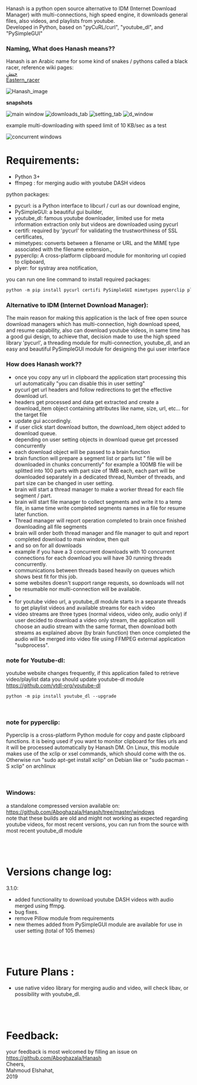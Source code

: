 Hanash is a python open source alternative to IDM (Internet Download Manager) 
with multi-connections, high speed engine, 
it downloads general files, also videos, and playlists from youtube. <br>
Developed in Python, based on "pyCuRL/curl", "youtube_dl", and "PySimpleGUI"


### Naming, What does Hanash means??
Hanash is an Arabic name for some kind of snakes / pythons called a
black racer, reference wiki pages: <br>
[حنش](https://ar.wikipedia.org/wiki/حنش) <br>
[Eastern_racer](https://en.wikipedia.org/wiki/Eastern_racer)

![Hanash_image](https://upload.wikimedia.org/wikipedia/commons/thumb/f/f4/Coluber_constrictorPCCP20030612-1115B.jpg/220px-Coluber_constrictorPCCP20030612-1115B.jpg)


**snapshots**

![main window](https://github.com/Aboghazala/Hanash/blob/master/images/main.PNG)
![downloads_tab](https://github.com/Aboghazala/Hanash/blob/master/images/downloads.PNG)
![setting_tab](https://github.com/Aboghazala/Hanash/blob/master/images/setting.PNG)
![d_window](https://github.com/Aboghazala/Hanash/blob/master/images/d_window.PNG)

example multi-downloading with speed limit of 10 KB/sec as a test

![concurrent windows](https://github.com/Aboghazala/Hanash/blob/master/images/concurrent_windows.PNG)


# Requirements:

- Python 3+
- ffmpeg : for merging audio with youtube DASH videos

python packages: 
- pycurl: is a Python interface to libcurl / curl as our download engine,
- PySimpleGUI: a beautiful gui builder, 
- youtube_dl: famous youtube downloader, limited use for meta information extraction only but videos are downloaded using pycurl 
- certifi: required by 'pycurl' for validating the trustworthiness of SSL certificates,
- mimetypes: converts between a filename or URL and the MIME type associated with the filename extension.,
- pyperclip: A cross-platform clipboard module for monitoring url copied to clipboard,
- plyer: for systray area notification,


you can run one line command to install required packages:
```python
python -m pip install pycurl certifi PySimpleGUI mimetypes pyperclip plyer youtube_dl
```


### Alternative to IDM (Internet Download Manager):
The main reason for making this application is the lack of free open source download
managers which has multi-connection, high download speed, and resume capability, also can download youtube
videos, in same time has a good gui design, to achieve that, decision made to use the high speed
library 'pycurl', a threading module for multi-connection, youtube_dl, and an easy and beautiful PySimpleGUI 
module for designing the gui user interface


### How does Hanash work??
- once you copy any url in clipboard the application start processing this url automatically "you can disable this in user setting"
- pycurl get url headers and follow redirections to get the effective download url.
- headers get processed and data get extracted and create a download_item object 
containing attributes like name, size, url, etc... for the target file
- update gui accordingly.
- if user click start download button, the download_item object added to download queue.
- depending on user setting objects in download queue get prcessed concurrently
- each download object will be passed to a brain function
- brain function will prepare a segment list or parts list " file will be downloaded in chunks concurrently" for 
example a 100MB file will be splitted into 100 parts with part size of 1MB each, each part will be downloaded 
separately in a dedicated thread, Number of threads, and part size can be changed in user setting.
- brain will start a thread manager to make a worker thread for each file segment / part.
- brain will start file manager to collect segments and write it to a temp file, in same time write completed 
segments names in a file for resume later function.
- Thread manager will report operation completed to brain once finished downloading all file segments
- brain will order both thread manager and file manager to quit and report completed download to main window, then quit
- and so on for all downloads
- example if you have a 3 concurrent downloads with 10 concurrent connections for each download you will have 30 running threads 
concurrently.
- communications between threads based heavily on queues which shows best fit for this job.
- some websites doesn't support range requests, so downloads will not be resumable nor multi-connection will be available.
- 
- for youtube video url, a youtube_dl module starts in a separate threads to get playlist videos and available streams for each video
- video streams are three types (normal videos, video only, audio only) if user decided to download a video only stream, the application
will choose an audio stream with the same format, then download both streams as explained above (by brain function) then once completed
the audio will be merged into video file using FFMPEG external application "subprocess".  


### note for Youtube-dl: <br>
youtube website changes frequently, if this application failed to retrieve video/playlist data
you should update youtube-dl module https://github.com/ytdl-org/youtube-dl
```
python -m pip install youtube_dl --upgrade
```
<br>

### note for pyperclip: <br>
Pyperclip is a cross-platform Python module for copy and paste clipboard functions. it is being used if you want to monitor clipboard for files urls and it will be processed automatically by Hanash DM.
On Linux, this module makes use of the xclip or xsel commands, which should come with the os. Otherwise run "sudo apt-get install xclip" on Debian like or "sudo pacman -S xclip" on archlinux

<br>

### Windows: <br>
a standalone compressed version available on: https://github.com/Aboghazala/Hanash/tree/master/windows <br>
note that these builds are old and might not working as expected regarding 
youtube videos, for most recent versions, you can run from the source with most recent youtube_dl module


<br><br>

# Versions change log:
3.1.0:
- added functionality to download youtube DASH videos with audio merged using ffmpg.
- bug fixes.
- remove Pillow module from requirements
- new themes added from PySimpleGUI module are available for use in user
  setting (total of 105 themes)

<br><br>

# Future Plans :
- use native video library for merging audio and video, will check libav, or possibility with youtube_dl.



<br><br>

# Feedback:
your feedback is most welcomed by filling an issue on https://github.com/Aboghazala/Hanash <br>
Cheers, <br>
Mahmoud Elshahat, <br>
2019


